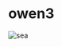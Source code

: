 # owen3
![sea](https://user-images.githubusercontent.com/92532210/137955604-389fab5d-6f0d-4c7b-aade-701941db78e3.png)
